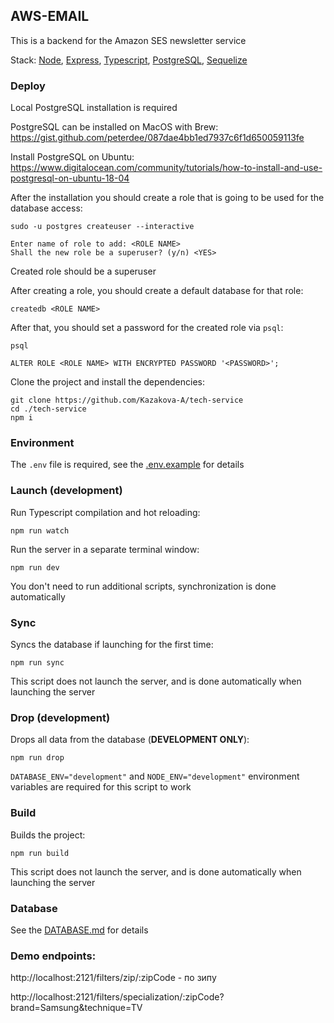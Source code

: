 ## AWS-EMAIL

This is a backend for the Amazon SES newsletter service

Stack: [Node](https://nodejs.org/en/), [Express](https://expressjs.com/), [Typescript](https://www.typescriptlang.org/), [PostgreSQL](https://www.postgresql.org/), [Sequelize](https://sequelize.org/)


### Deploy

Local PostgreSQL installation is required

PostgreSQL can be installed on MacOS with Brew:
https://gist.github.com/peterdee/087dae4bb1ed7937c6f1d650059113fe

Install PostgreSQL on Ubuntu:
https://www.digitalocean.com/community/tutorials/how-to-install-and-use-postgresql-on-ubuntu-18-04

After the installation you should create a role that is going to be used for the database access:

```shell script
sudo -u postgres createuser --interactive

Enter name of role to add: <ROLE NAME>
Shall the new role be a superuser? (y/n) <YES>
```

Created role should be a superuser

After creating a role, you should create a default database for that role:

```shell script
createdb <ROLE NAME>
```

After that, you should set a password for the created role via `psql`:

```shell script
psql

ALTER ROLE <ROLE NAME> WITH ENCRYPTED PASSWORD '<PASSWORD>';
```

Clone the project and install the dependencies:

```shell script
git clone https://github.com/Kazakova-A/tech-service
cd ./tech-service
npm i
```

### Environment

The `.env` file is required, see the [.env.example](.env.example) for details

### Launch (development)

Run Typescript compilation and hot reloading:

```shell script
npm run watch
```

Run the server in a separate terminal window:

```shell script
npm run dev
```

You don't need to run additional scripts, synchronization is done automatically

### Sync

Syncs the database if launching for the first time:

```shell script
npm run sync
```

This script does not launch the server, and is done automatically when launching the server

### Drop (development)

Drops all data from the database (**DEVELOPMENT ONLY**):

```shell script
npm run drop
```

`DATABASE_ENV="development"` and `NODE_ENV="development"` environment variables are required for this script to work 

### Build

Builds the project:

```shell script
npm run build
```

This script does not launch the server, and is done automatically when launching the server

### Database

See the [DATABASE.md](DATABASE.md) for details

### Demo endpoints:
http://localhost:2121/filters/zip/:zipCode - по зипу

http://localhost:2121/filters/specialization/:zipCode?brand=Samsung&technique=TV

